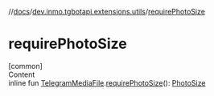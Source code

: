 //[docs](../../index.md)/[dev.inmo.tgbotapi.extensions.utils](index.md)/[requirePhotoSize](require-photo-size.md)



# requirePhotoSize  
[common]  
Content  
inline fun [TelegramMediaFile](../dev.inmo.tgbotapi.types.files.abstracts/-telegram-media-file/index.md).[requirePhotoSize](require-photo-size.md)(): [PhotoSize](../dev.inmo.tgbotapi.types.files/-photo-size/index.md)  



